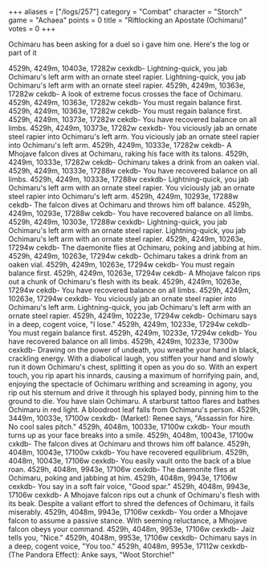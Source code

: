 +++
aliases = ["/logs/257"]
category = "Combat"
character = "Storch"
game = "Achaea"
points = 0
title = "Riftlocking an Apostate (Ochimaru)"
votes = 0
+++

Ochimaru has been asking for a duel so i gave him one. Here's the log or part of it

4529h, 4249m, 10403e, 17282w cexkdb-
Lightning-quick, you jab Ochimaru's left arm with an ornate steel rapier.
Lightning-quick, you jab Ochimaru's left arm with an ornate steel rapier.
4529h, 4249m, 10363e, 17282w cekdb-
A look of extreme focus crosses the face of Ochimaru.
4529h, 4249m, 10363e, 17282w cekdb-
You must regain balance first.
4529h, 4249m, 10363e, 17282w cekdb-
You must regain balance first.
4529h, 4249m, 10373e, 17282w cekdb-
You have recovered balance on all limbs.
4529h, 4249m, 10373e, 17282w cexkdb-
You viciously jab an ornate steel rapier into Ochimaru's left arm.
You viciously jab an ornate steel rapier into Ochimaru's left arm.
4529h, 4249m, 10333e, 17282w cekdb-
A Mhojave falcon dives at Ochimaru, raking his face with its talons.
4529h, 4249m, 10333e, 17282w cekdb-
Ochimaru takes a drink from an oaken vial.
4529h, 4249m, 10333e, 17288w cekdb-
You have recovered balance on all limbs.
4529h, 4249m, 10333e, 17288w cexkdb-
Lightning-quick, you jab Ochimaru's left arm with an ornate steel rapier.
You viciously jab an ornate steel rapier into Ochimaru's left arm.
4529h, 4249m, 10293e, 17288w cekdb-
The falcon dives at Ochimaru and throws him off balance.
4529h, 4249m, 10293e, 17288w cekdb-
You have recovered balance on all limbs.
4529h, 4249m, 10303e, 17288w cexkdb-
Lightning-quick, you jab Ochimaru's left arm with an ornate steel rapier.
Lightning-quick, you jab Ochimaru's left arm with an ornate steel rapier.
4529h, 4249m, 10263e, 17294w cekdb-
The daemonite flies at Ochimaru, poking and jabbing at him.
4529h, 4249m, 10263e, 17294w cekdb-
Ochimaru takes a drink from an oaken vial.
4529h, 4249m, 10263e, 17294w cekdb-
You must regain balance first.
4529h, 4249m, 10263e, 17294w cekdb-
A Mhojave falcon rips out a chunk of Ochimaru's flesh with its beak.
4529h, 4249m, 10263e, 17294w cekdb-
You have recovered balance on all limbs.
4529h, 4249m, 10263e, 17294w cexkdb-
You viciously jab an ornate steel rapier into Ochimaru's left arm.
Lightning-quick, you jab Ochimaru's left arm with an ornate steel rapier.
4529h, 4249m, 10223e, 17294w cekdb-
Ochimaru says in a deep, cogent voice, "I lose."
4529h, 4249m, 10233e, 17294w cekdb-
You must regain balance first.
4529h, 4249m, 10233e, 17294w cekdb-
You have recovered balance on all limbs.
4529h, 4249m, 10233e, 17300w cexkdb-
Drawing on the power of undeath, you wreathe your hand in black, crackling energy. With a diabolical laugh, you stiffen your hand and slowly run it down Ochimaru's chest, splitting it open as you do so. With an expert touch, you rip apart his innards, causing a maximum of horrifying pain, and, enjoying the spectacle of Ochimaru writhing and screaming in agony, you rip out his sternum and drive it through his splayed body, pinning him to the ground to die.
You have slain Ochimaru.
A starburst tattoo flares and bathes Ochimaru in red light.
A bloodroot leaf falls from Ochimaru's person.
4529h, 3449m, 10033e, 17100w cexkdb-
(Market): Renee says, "Assassin for hire. No cool sales pitch."
4529h, 4048m, 10033e, 17100w cxkdb-
Your mouth turns up as your face breaks into a smile.
4529h, 4048m, 10043e, 17100w cxkdb-
The falcon dives at Ochimaru and throws him off balance.
4529h, 4048m, 10043e, 17100w cxkdb-
You have recovered equilibrium.
4529h, 4048m, 10043e, 17106w cexkdb-
You easily vault onto the back of a blue roan.
4529h, 4048m, 9943e, 17106w cexkdb-
The daemonite flies at Ochimaru, poking and jabbing at him.
4529h, 4048m, 9943e, 17106w cexkdb-
You say in a soft fair voice, "Good spar."
4529h, 4048m, 9943e, 17106w cexkdb-
A Mhojave falcon rips out a chunk of Ochimaru's flesh with its beak.
Despite a valiant effort to shred the defences of Ochimaru, it fails miserably.
4529h, 4048m, 9943e, 17106w cexkdb-
You order a Mhojave falcon to assume a passive stance.
With seeming reluctance, a Mhojave falcon obeys your command.
4529h, 4048m, 9953e, 17106w cexkdb-
Jaiz tells you, "Nice."
4529h, 4048m, 9953e, 17106w cexkdb-
Ochimaru says in a deep, cogent voice, "You too."
4529h, 4048m, 9953e, 17112w cexkdb-
(The Pandora Effect): Anke says, "Woot Storchie!"